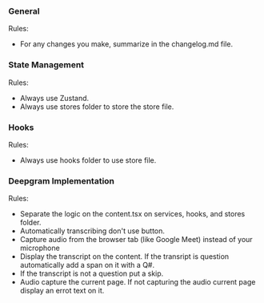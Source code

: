 ### General

Rules:

- For any changes you make, summarize in the changelog.md file.

### State Management

Rules:

- Always use Zustand.
- Always use stores folder to store the store file.

### Hooks

Rules:

- Always use hooks folder to use store file.

### Deepgram Implementation

Rules:

- Separate the logic on the content.tsx on services, hooks, and stores folder.
- Automatically transcribing don't use button.
- Capture audio from the browser tab (like Google Meet) instead of your microphone
  <!--
    <p className="p-1 text-xs text-secondary bg-primary/30">
      Transcribing...
    </p>
   -->
- Display the transcript on the content. If the transript is question automatically add a span on it with a Q#.
  <!--
    <p className="p-1 text-xs text-secondary bg-primary/30">
      What is your strength and weaknesses?&nbsp;
      <span className="px-1 text-[10px] bg-primary">Q1</span>
    </p>
   -->
- If the transcript is not a question put a skip.
  <!--
    <p className="p-1 text-xs text-secondary/70 bg-primary/30">
      Okay, okay... You answered the question very professionally and
      clearly<span className="px-1">(Skip)</span>
    </p>
   -->
- Audio capture the current page. If not capturing the audio current page display an errot text on it.
  <!--
    <p className="flex flex-row items-center p-1 text-[10px] bg-primary text-secondary">
      <AudioLinesIcon className="w-3 h-3 mr-1" />
      Audio:&nbsp;<span>Current page</span>
    </p>
   -->
